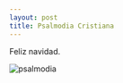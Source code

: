 ```yaml
---
layout: post
title: Psalmodia Cristiana 
---
```



Feliz navidad.

 ![psalmodia](https://dl.dropboxusercontent.com/u/15184083/psalmodia.jpg)

